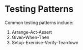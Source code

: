 # Testing Patterns

Common testing patterns include:

1. Arrange-Act-Assert
2. Given-When-Then
3. Setup-Exercise-Verify-Teardown
